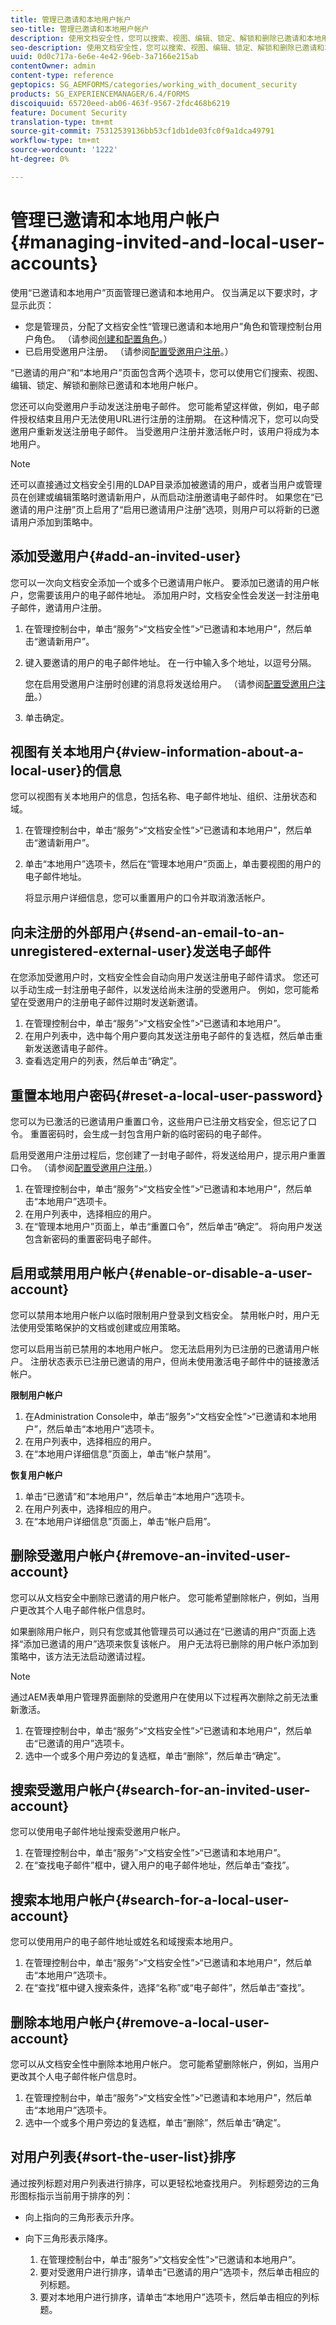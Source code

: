 ```yaml
---
title: 管理已邀请和本地用户帐户
seo-title: 管理已邀请和本地用户帐户
description: 使用文档安全性，您可以搜索、视图、编辑、锁定、解锁和删除已邀请和本地用户帐户。
seo-description: 使用文档安全性，您可以搜索、视图、编辑、锁定、解锁和删除已邀请和本地用户帐户。
uuid: 0d0c717a-6e6e-4e42-96eb-3a7166e215ab
contentOwner: admin
content-type: reference
geptopics: SG_AEMFORMS/categories/working_with_document_security
products: SG_EXPERIENCEMANAGER/6.4/FORMS
discoiquuid: 65720eed-ab06-463f-9567-2fdc468b6219
feature: Document Security
translation-type: tm+mt
source-git-commit: 75312539136bb53cf1db1de03fc0f9a1dca49791
workflow-type: tm+mt
source-wordcount: '1222'
ht-degree: 0%

---
```



# 管理已邀请和本地用户帐户{#managing-invited-and-local-user-accounts}

使用“已邀请和本地用户”页面管理已邀请和本地用户。 仅当满足以下要求时，才显示此页：

* 您是管理员，分配了文档安全性“管理已邀请和本地用户”角色和管理控制台用户角色。 （请参阅[创建和配置角色](/help/forms/using/admin-help/creating-configuring-roles.md#creating-and-configuring-roles)。）
* 已启用受邀用户注册。 （请参阅[配置受邀用户注册](/help/forms/using/admin-help/configuring-client-server-options.md#configuring-invited-user-registration)。）

“已邀请的用户”和“本地用户”页面包含两个选项卡，您可以使用它们搜索、视图、编辑、锁定、解锁和删除已邀请和本地用户帐户。

您还可以向受邀用户手动发送注册电子邮件。 您可能希望这样做，例如，电子邮件授权结束且用户无法使用URL进行注册的注册期。 在这种情况下，您可以向受邀用户重新发送注册电子邮件。 当受邀用户注册并激活帐户时，该用户将成为本地用户。

>[!NOTE]
>
>还可以直接通过文档安全引用的LDAP目录添加被邀请的用户，或者当用户或管理员在创建或编辑策略时邀请新用户，从而启动注册邀请电子邮件时。 如果您在“已邀请的用户注册”页上启用了“启用已邀请用户注册”选项，则用户可以将新的已邀请用户添加到策略中。

## 添加受邀用户{#add-an-invited-user}

您可以一次向文档安全添加一个或多个已邀请用户帐户。 要添加已邀请的用户帐户，您需要该用户的电子邮件地址。 添加用户时，文档安全性会发送一封注册电子邮件，邀请用户注册。

1. 在管理控制台中，单击“服务”>“文档安全性”>“已邀请和本地用户”，然后单击“邀请新用户”。
1. 键入要邀请的用户的电子邮件地址。 在一行中输入多个地址，以逗号分隔。

   您在启用受邀用户注册时创建的消息将发送给用户。 （请参阅[配置受邀用户注册](/help/forms/using/admin-help/configuring-client-server-options.md#configuring-invited-user-registration)。）

1. 单击确定。

## 视图有关本地用户{#view-information-about-a-local-user}的信息

您可以视图有关本地用户的信息，包括名称、电子邮件地址、组织、注册状态和域。

1. 在管理控制台中，单击“服务”>“文档安全性”>“已邀请和本地用户”，然后单击“邀请新用户”。
1. 单击“本地用户”选项卡，然后在“管理本地用户”页面上，单击要视图的用户的电子邮件地址。

   将显示用户详细信息，您可以重置用户的口令并取消激活帐户。

## 向未注册的外部用户{#send-an-email-to-an-unregistered-external-user}发送电子邮件

在您添加受邀用户时，文档安全性会自动向用户发送注册电子邮件请求。 您还可以手动生成一封注册电子邮件，以发送给尚未注册的受邀用户。 例如，您可能希望在受邀用户的注册电子邮件过期时发送新邀请。

1. 在管理控制台中，单击“服务”>“文档安全性”>“已邀请和本地用户”。
1. 在用户列表中，选中每个用户要向其发送注册电子邮件的复选框，然后单击重新发送邀请电子邮件。
1. 查看选定用户的列表，然后单击“确定”。

## 重置本地用户密码{#reset-a-local-user-password}

您可以为已激活的已邀请用户重置口令，这些用户已注册文档安全，但忘记了口令。 重置密码时，会生成一封包含用户新的临时密码的电子邮件。

启用受邀用户注册过程后，您创建了一封电子邮件，将发送给用户，提示用户重置口令。 （请参阅[配置受邀用户注册](/help/forms/using/admin-help/configuring-client-server-options.md#configuring-invited-user-registration)。）

1. 在管理控制台中，单击“服务”>“文档安全性”>“已邀请和本地用户”，然后单击“本地用户”选项卡。
1. 在用户列表中，选择相应的用户。
1. 在“管理本地用户”页面上，单击“重置口令”，然后单击“确定”。 将向用户发送包含新密码的重置密码电子邮件。

## 启用或禁用用户帐户{#enable-or-disable-a-user-account}

您可以禁用本地用户帐户以临时限制用户登录到文档安全。 禁用帐户时，用户无法使用受策略保护的文档或创建或应用策略。

您可以启用当前已禁用的本地用户帐户。 您无法启用列为已注册的已邀请用户帐户。 注册状态表示已注册已邀请的用户，但尚未使用激活电子邮件中的链接激活帐户。

**限制用户帐户**

1. 在Administration Console中，单击“服务”>“文档安全性”>“已邀请和本地用户”，然后单击“本地用户”选项卡。
1. 在用户列表中，选择相应的用户。
1. 在“本地用户详细信息”页面上，单击“帐户禁用”。

**恢复用户帐户**

1. 单击“已邀请”和“本地用户”，然后单击“本地用户”选项卡。
1. 在用户列表中，选择相应的用户。
1. 在“本地用户详细信息”页面上，单击“帐户启用”。

## 删除受邀用户帐户{#remove-an-invited-user-account}

您可以从文档安全中删除已邀请的用户帐户。 您可能希望删除帐户，例如，当用户更改其个人电子邮件帐户信息时。

如果删除用户帐户，则只有您或其他管理员可以通过在“已邀请的用户”页面上选择“添加已邀请的用户”选项来恢复该帐户。 用户无法将已删除的用户帐户添加到策略中，该方法无法启动邀请过程。

>[!NOTE]
>
>通过AEM表单用户管理界面删除的受邀用户在使用以下过程再次删除之前无法重新激活。

1. 在管理控制台中，单击“服务”>“文档安全性”>“已邀请和本地用户”，然后单击“已邀请的用户”选项卡。
1. 选中一个或多个用户旁边的复选框，单击“删除”，然后单击“确定”。

## 搜索受邀用户帐户{#search-for-an-invited-user-account}

您可以使用电子邮件地址搜索受邀用户帐户。

1. 在管理控制台中，单击“服务”>“文档安全性”>“已邀请和本地用户”。
1. 在“查找电子邮件”框中，键入用户的电子邮件地址，然后单击“查找”。

## 搜索本地用户帐户{#search-for-a-local-user-account}

您可以使用用户的电子邮件地址或姓名和域搜索本地用户。

1. 在管理控制台中，单击“服务”>“文档安全性”>“已邀请和本地用户”，然后单击“本地用户”选项卡。
1. 在“查找”框中键入搜索条件，选择“名称”或“电子邮件”，然后单击“查找”。

## 删除本地用户帐户{#remove-a-local-user-account}

您可以从文档安全性中删除本地用户帐户。 您可能希望删除帐户，例如，当用户更改其个人电子邮件帐户信息时。

1. 在管理控制台中，单击“服务”>“文档安全性”>“已邀请和本地用户”，然后单击“本地用户”选项卡。
1. 选中一个或多个用户旁边的复选框，单击“删除”，然后单击“确定”。

## 对用户列表{#sort-the-user-list}排序

通过按列标题对用户列表进行排序，可以更轻松地查找用户。 列标题旁边的三角形图标指示当前用于排序的列：

* 向上指向的三角形表示升序。
* 向下三角形表示降序。

   1. 在管理控制台中，单击“服务”>“文档安全性”>“已邀请和本地用户”。
   1. 要对受邀用户进行排序，请单击“已邀请的用户”选项卡，然后单击相应的列标题。
   1. 要对本地用户进行排序，请单击“本地用户”选项卡，然后单击相应的列标题。


